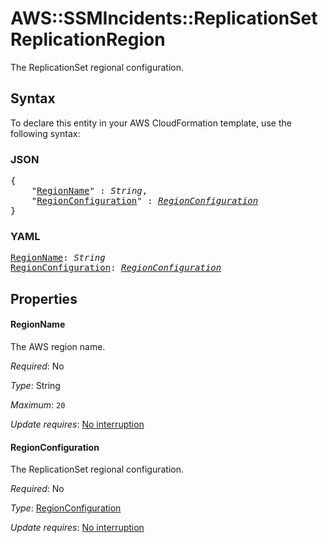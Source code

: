 # AWS::SSMIncidents::ReplicationSet ReplicationRegion

The ReplicationSet regional configuration.

## Syntax

To declare this entity in your AWS CloudFormation template, use the following syntax:

### JSON

<pre>
{
    "<a href="#regionname" title="RegionName">RegionName</a>" : <i>String</i>,
    "<a href="#regionconfiguration" title="RegionConfiguration">RegionConfiguration</a>" : <i><a href="regionconfiguration.md">RegionConfiguration</a></i>
}
</pre>

### YAML

<pre>
<a href="#regionname" title="RegionName">RegionName</a>: <i>String</i>
<a href="#regionconfiguration" title="RegionConfiguration">RegionConfiguration</a>: <i><a href="regionconfiguration.md">RegionConfiguration</a></i>
</pre>

## Properties

#### RegionName

The AWS region name.

_Required_: No

_Type_: String

_Maximum_: <code>20</code>

_Update requires_: [No interruption](https://docs.aws.amazon.com/AWSCloudFormation/latest/UserGuide/using-cfn-updating-stacks-update-behaviors.html#update-no-interrupt)

#### RegionConfiguration

The ReplicationSet regional configuration.

_Required_: No

_Type_: <a href="regionconfiguration.md">RegionConfiguration</a>

_Update requires_: [No interruption](https://docs.aws.amazon.com/AWSCloudFormation/latest/UserGuide/using-cfn-updating-stacks-update-behaviors.html#update-no-interrupt)

